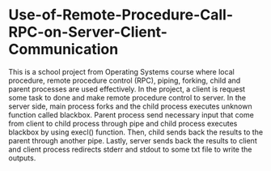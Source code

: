# Use-of-Remote-Procedure-Call-RPC-on-Server-Client-Communication
This is a school project from Operating Systems course where local procedure, remote procedure control (RPC), piping, forking, child and parent processes are used effectively.  In the project, a client is request some task to done and make remote procedure control to server. In the server side, main process forks and the child process executes unknown function called blackbox. Parent process send necessary input that come from client to child process through pipe and child process executes blackbox by using execl() function. Then, child sends back the results to the parent through another pipe. Lastly, server sends back the results to client and client process redirects stderr and stdout to some txt file to write the outputs. 
